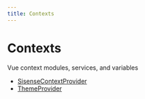```yaml
---
title: Contexts
---
```


# Contexts

Vue context modules, services, and variables

- [SisenseContextProvider](class.SisenseContextProvider.md)
- [ThemeProvider](class.ThemeProvider.md)
